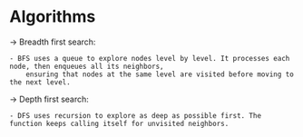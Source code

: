 # Algorithms

-> Breadth first search:

	- BFS uses a queue to explore nodes level by level. It processes each node, then enqueues all its neighbors,
		ensuring that nodes at the same level are visited before moving to the next level.
		
		
-> Depth first search:


	- DFS uses recursion to explore as deep as possible first. The function keeps calling itself for unvisited neighbors.